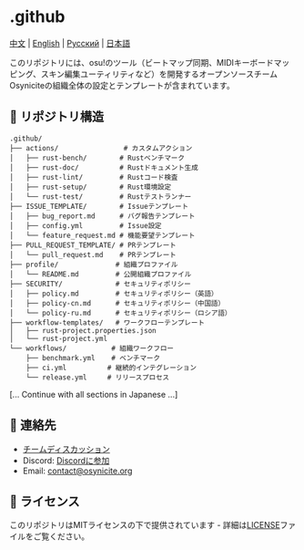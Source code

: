 # .github

[中文](./README_ZH.md) | [English](./README.md) | [Русский](./README_RU.md) | [日本語](./README_JP.md) 

このリポジトリには、osu!のツール（ビートマップ同期、MIDIキーボードマッピング、スキン編集ユーティリティなど）を開発するオープンソースチームOsyniciteの組織全体の設定とテンプレートが含まれています。

## 📂 リポジトリ構造
```plaintext
.github/
├── actions/                # カスタムアクション
│   ├── rust-bench/        # Rustベンチマーク
│   ├── rust-doc/          # Rustドキュメント生成
│   ├── rust-lint/         # Rustコード検査
│   ├── rust-setup/        # Rust環境設定
│   └── rust-test/         # Rustテストランナー
├── ISSUE_TEMPLATE/        # Issueテンプレート
│   ├── bug_report.md      # バグ報告テンプレート
│   ├── config.yml         # Issue設定
│   └── feature_request.md # 機能要望テンプレート
├── PULL_REQUEST_TEMPLATE/ # PRテンプレート
│   └── pull_request.md    # PRテンプレート
├── profile/              # 組織プロファイル
│   └── README.md         # 公開組織プロファイル
├── SECURITY/             # セキュリティポリシー
│   ├── policy.md         # セキュリティポリシー（英語）
│   ├── policy-cn.md      # セキュリティポリシー（中国語）
│   └── policy-ru.md      # セキュリティポリシー（ロシア語）
├── workflow-templates/   # ワークフローテンプレート
│   ├── rust-project.properties.json
│   └── rust-project.yml
└── workflows/           # 組織ワークフロー
    ├── benchmark.yml    # ベンチマーク
    ├── ci.yml          # 継続的インテグレーション
    └── release.yml     # リリースプロセス
```

[... Continue with all sections in Japanese ...]

## 📮 連絡先
- [チームディスカッション](https://github.com/orgs/Osynicite/discussions)
- Discord: [Discordに参加](https://discord.gg/osynicite)
- Email: [contact@osynicite.org](mailto:contact@osynicite.org)

## 📄 ライセンス
このリポジトリはMITライセンスの下で提供されています - 詳細は[LICENSE](LICENSE)ファイルをご覧ください。